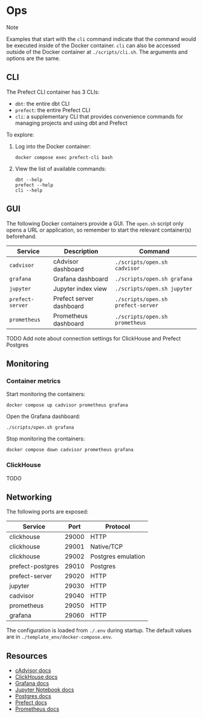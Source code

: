 # Ops

> [!NOTE]
> Examples that start with the `cli` command indicate that the command would be executed inside of the Docker container. `cli` can also be accessed outside of the Docker container at `./scripts/cli.sh`. The arguments and options are the same.

## CLI

The Prefect CLI container has 3 CLIs:

- `dbt`: the entire dbt CLI
- `prefect`: the entire Prefect CLI
- `cli`: a supplementary CLI that provides convenience commands for managing projects and using dbt and Prefect

To explore:

1. Log into the Docker container:

    ```shell
    docker compose exec prefect-cli bash
    ```

2. View the list of available commands:

    ```shell
    dbt --help
    prefect --help
    cli --help
    ```

## GUI

The following Docker containers provide a GUI. The `open.sh` script only opens a URL or application, so remember to start the relevant container(s) beforehand.

| Service            | Description               | Command                            |
|--------------------|---------------------------|------------------------------------|
| `cadvisor`         | cAdvisor dashboard        | `./scripts/open.sh cadvisor`       |
| `grafana`          | Grafana dashboard         | `./scripts/open.sh grafana`        |
| `jupyter`          | Jupyter index view        | `./scripts/open.sh jupyter`        |
| `prefect-server`   | Prefect server dashboard  | `./scripts/open.sh prefect-server` |
| `prometheus`       | Prometheus dashboard      | `./scripts/open.sh prometheus`     |

TODO Add note about connection settings for ClickHouse and Prefect Postgres

## Monitoring

### Container metrics

Start monitoring the containers:

```shell
docker compose up cadvisor prometheus grafana
```

Open the Grafana dashboard:

```shell
./scripts/open.sh grafana
```

Stop monitoring the containers:

```shell
docker compose down cadvisor prometheus grafana
```

### ClickHouse

TODO

## Networking

The following ports are exposed:

| Service            | Port  | Protocol              |
|--------------------|-------|-----------------------|
| clickhouse         | 29000 | HTTP                  |
| clickhouse         | 29001 | Native/TCP            |
| clickhouse         | 29002 | Postgres emulation    |
| prefect-postgres   | 29010 | Postgres              |
| prefect-server     | 29020 | HTTP                  |
| jupyter            | 29030 | HTTP                  |
| cadvisor           | 29040 | HTTP                  |
| prometheus         | 29050 | HTTP                  |
| grafana            | 29060 | HTTP                  |

The configuration is loaded from `./.env` during startup. The default values are in `./template_env/docker-compose.env`.

## Resources

- [cAdvisor docs](https://github.com/google/cadvisor/blob/master/README.md)
- [ClickHouse docs](https://clickhouse.com/docs)
- [Grafana docs](https://grafana.com/docs/grafana/latest/)
- [Jupyter Notebook docs](https://jupyter-notebook.readthedocs.io/en/latest/)
- [Postgres docs](https://www.postgresql.org/docs/current/index.html)
- [Prefect docs](https://docs.prefect.io)
- [Prometheus docs](https://prometheus.io/docs/introduction/overview/)
